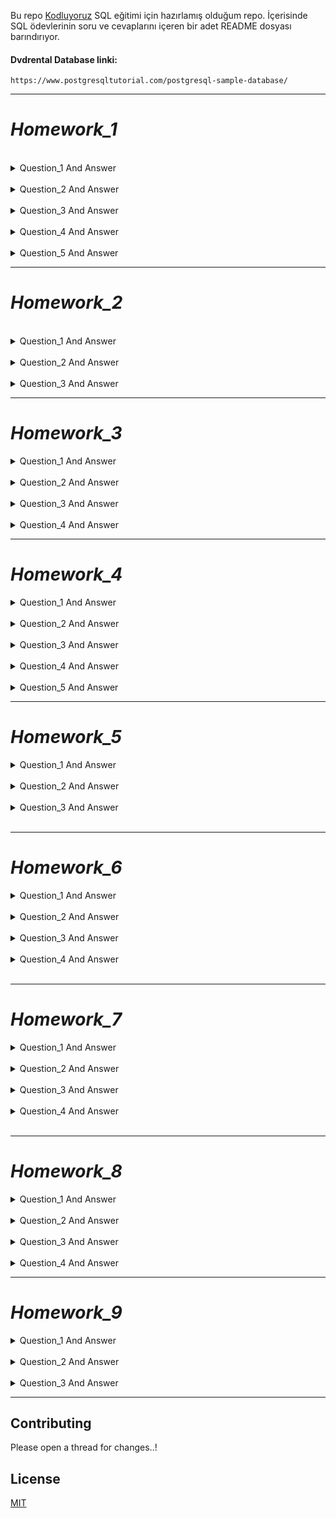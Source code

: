 Bu repo [Kodluyoruz](https://www.kodluyoruz.org/) SQL eğitimi için hazırlamış olduğum repo. İçerisinde SQL ödevlerinin soru ve cevaplarını içeren bir adet README dosyası barındırıyor.

#### Dvdrental Database linki:
```
https://www.postgresqltutorial.com/postgresql-sample-database/
```
***
# *Homework_1*
</br>

<details close> 
<summary>Question_1 And Answer</summary>

**film** tablosunda bulunan **title** ve **description** sütunlarındaki verileri sıralayınız.

```SQL
SELECT title,description FROM film;
```
</details>

</br>

<details close>
<summary>Question_2 And Answer</summary>

**film** tablosunda bulunan tüm sütunlardaki verileri film uzunluğu (length) 60 dan büyük **VE** 75 ten küçük olma koşullarıyla sıralayınız.

```SQL
SELECT * FROM film 
WHERE ( length > 60 AND length < 75 );
```
</details>

</br>

<details close>
<summary>Question_3 And Answer</summary>

**film** tablosunda bulunan tüm sütunlardaki verileri rental_rate 0.99 **VE** replacement_cost 12.99 **VEYA** 28.99 olma koşullarıyla sıralayınız.

```SQL
SELECT * FROM film 
WHERE (rental_rate = 0.99 AND replacement_cost = 12.99 OR replacement_cost = 28.99);
```
</details>

</br>

<details close>
<summary>Question_4 And Answer</summary>

**film** tablosunda bulunan tüm sütunlardaki verileri rental_rate 0.99 **VE** replacement_cost 12.99 **VEYA** 28.99 olma koşullarıyla sıralayınız.

```SQL
SELECT * FROM film 
WHERE (rental_rate = 0.99 AND replacement_cost = 12.99 OR replacement_cost = 28.99);
```
</details>

</br>

<details close>
<summary>Question_5 And Answer</summary>

**film** tablosundaki uzunluğu(length) 50 ten büyük **olmayıp** aynı zamanda rental_rate değeri 2.99 veya 4.99 **olmayan** verileri sıralayınız.

```SQL
SELECT * FROM film
WHERE NOT length > 50 AND (NOT (rental_rate = 2.99 OR rental_rate = 4.99 ));
```
</details>


***
# *Homework_2*

</br>

<details close>
<summary>Question_1 And Answer</summary>

**film** tablosunda bulunan tüm sütunlardaki verileri replacement cost değeri 12.99 dan büyük eşit ve 16.99 küçük olma koşuluyla sıralayınız ( BETWEEN - AND yapısını kullanınız.)

```SQL
SELECT * FROM film
WHERE replacement_cost BETWEEN 12.99 AND 16.98;
```
</details>
</br>

<details close>
<summary>Question_2 And Answer</summary>

**actor** tablosunda bulunan first_name ve last_name sütunlardaki verileri first_name 'Penelope' veya 'Nick' veya 'Ed' değerleri olması koşuluyla sıralayınız. ( IN operatörünü kullanınız.)

```SQL
SELECT first_name,last_name FROM actor
WHERE first_name IN ('Penelope','Nick','Ed');
```
</details>
</br>

<details close>
<summary>Question_3 And Answer</summary>

**film** tablosunda bulunan tüm sütunlardaki verileri rental_rate 0.99, 2.99, 4.99 **VE** replacement_cost 12.99, 15.99, 28.99 olma koşullarıyla sıralayınız. ( IN operatörünü kullanınız.)

```SQL
SELECT * FROM film
WHERE (rental_rate IN (0.99,2.99,4.99)) AND (replacement_cost IN (12.99,15.99,28.99));
```
</details>


***

# *Homework_3*

<details close>
<summary>Question_1 And Answer</summary>

**country** tablosunda bulunan **country** sütunundaki ülke isimlerinden 'A' karakteri ile başlayıp 'a' karakteri ile sonlananları sıralayınız.

```SQL
SELECT country FROM country
WHERE country LIKE 'A%a';
```
</details>

</br>

<details close>
<summary>Question_2 And Answer</summary>

**country** tablosunda bulunan **country** sütunundaki ülke isimlerinden en az 6 karakterden oluşan ve sonu 'n' karakteri ile sonlananları sıralayınız.

```SQL
SELECT country FROM country
WHERE country LIKE '______%n';
```
</details>

</br>

<details close>
<summary>Question_3 And Answer</summary>

**film** tablosunda bulunan **title** sütunundaki film isimlerinden en az 4 adet büyük ya da küçük harf farketmesizin 'T' karakteri içeren film isimlerini sıralayınız.

```SQL
SELECT title FROM film
WHERE title ILIKE '%T%T%T%T%';
```
</details>

</br>
<details close>
<summary>Question_4 And Answer</summary>

**film** tablosunda bulunan tüm sütunlardaki verilerden **title** 'C' karakteri ile başlayan ve uzunluğu (length) 90 dan büyük olan ve rental_rate 2.99 olan verileri sıralayınız.

```SQL
SELECT title FROM film
WHERE (title LIKE 'C%') AND ( (length > 90) AND (rental_rate = 2.99 ) );
```
</details>

---

# *Homework_4*

<details close>
<summary>Question_1 And Answer</summary>

**film** tablosunda bulunan **replacement_cost** sütununda bulunan birbirinden farklı değerleri sıralayınız.

```SQL
SELECT DISTINCT(replacement_cost) FROM film;
```
</details>

</br>

<details close>
<summary>Question_2 And Answer</summary>

**film** tablosunda bulunan **replacement_cost** sütununda birbirinden farklı kaç tane veri vardır?

```SQL
SELECT COUNT(DISTINCT(replacement_cost)) FROM film;
```
</details>

</br>

<details close>
<summary>Question_3 And Answer</summary>

**film** tablosunda bulunan film isimlerinde (title) kaç tanesini T karakteri ile başlar ve aynı zamanda rating 'G' ye eşittir?

```SQL
SELECT COUNT(*) FROM film
WHERE (title LIKE 'T%') AND (rating = 'G');
```
</details>

</br>

<details close>
<summary>Question_4 And Answer</summary>

**country** tablosunda bulunan ülke isimlerinden (country) kaç tanesi 5 karakterden oluşmaktadır?

```SQL
SELECT COUNT(*) FROM country
WHERE (country ILIKE '_____');
```
</details>

</br>

<details close>
<summary>Question_5 And Answer</summary>

**city** tablosundaki şehir isimlerinin kaçtanesi 'R' veya r karakteri ile biter?

```SQL
SELECT COUNT(*) FROM city
WHERE city ILIKE '%r';
```
</details>

---

# *Homework_5*

<details close>
<summary>Question_1 And Answer</summary>

**film** tablosunda bulunan ve film ismi (title) 'n' karakteri ile biten en uzun (length) 5 filmi sıralayınız.

```SQL
SELECT * FROM film
WHERE title LIKE '%n'
ORDER BY length DESC
LIMIT 5;
```
</details>

</br>

<details close>
<summary>Question_2 And Answer</summary>

**film** tablosunda bulunan ve film ismi (title) 'n' karakteri ile biten en kısa (length) ikinci 5 filmi sıralayınız.

```SQL
SELECT * FROM film
WHERE title LIKE '%n'
ORDER BY length ASC
OFFSET 5
LIMIT 5;
```
</details>

</br>

<details close>
<summary>Question_3 And Answer</summary>

**customer** tablosunda bulunan last_name sütununa göre azalan yapılan sıralamada store_id 1 olmak koşuluyla ilk 4 veriyi sıralayınız.

```SQL
SELECT * FROM customer
WHERE store_id = 1
ORDER BY last_name DESC
LIMIT 4;
```
</details>

</br>

---

# *Homework_6*

<details close>
<summary>Question_1 And Answer</summary>

film tablosunda bulunan rental_rate sütunundaki değerlerin ortalaması nedir?


```SQL
SELECT AVG(rental_rate) FROM film;
```
</details>

</br>

<details close>
<summary>Question_2 And Answer</summary>

**film** tablosunda bulunan filmlerden kaçtanesi 'C' karekteri ile başlar?

```SQL
SELECT COUNT(*) FROM film
WHERE title LIKE 'C%';
```
</details>

</br>

<details close>
<summary>Question_3 And Answer</summary>

**film** tablosunda bulunan filmlerden rental_rate değeri 0.99 a eşit olan en uzun (length) film kaç dakikadır?

```SQL
SELECT MAX(length) FROM film
WHERE rental_rate = 0.99;
```
</details>

</br>

<details close>
<summary>Question_4 And Answer</summary>

**film** tablosunda bulunan filmlerin uzunluğu 150 dakikadan büyük olanlarına ait kaç farklı replacement_cost değeri vardır?


```SQL
SELECT COUNT(DISTINCT replacement_cost) FROM film
WHERE length > 150 ;
```
</details>

</br>

--- 

# *Homework_7*

<details close>
<summary>Question_1 And Answer</summary>

**film** tablosunda bulunan filmleri **rating** değerlerine göre gruplayınız.

```SQL
SELECT rating , COUNT(*) FROM film
GROUP BY rating;
```
</details>

</br>

<details close>
<summary>Question_2 And Answer</summary>

**film** tablosunda bulunan filmleri **replacement_cost** sütununa göre grupladığımızda film sayısı 50 den fazla olan replacement_cost değerini ve karşılık gelen film sayısını sıralayınız.

```SQL
SELECT replacement_cost , COUNT(*) FROM film
GROUP BY replacement_cost
HAVING COUNT(*) > 50;
```
</details>

</br>

<details close>
<summary>Question_3 And Answer</summary>

**customer** tablosunda bulunan **store_id** değerlerine karşılık gelen müşteri sayılarını nelerdir?
fazla olan replacement_cost değerini ve karşılık gelen film sayısını sıralayınız.

```SQL
SELECT store_id, COUNT(*) FROM customer
GROUP BY store_id;
```
</details>

</br>

<details close>
<summary>Question_4 And Answer</summary>

**city** tablosunda bulunan şehir verilerini **country_id** sütununa göre gruplandırdıktan sonra en fazla şehir sayısı barındıra country_id bilgisini ve şehir sayısını paylaşınız.

```SQL
SELECT country_id , COUNT(*) FROM city
GROUP BY country_id
ORDER BY COUNT(*) DESC
LIMIT 1;

```
</details>

</br>

---

# *Homework_8*

<details close>
<summary>Question_1 And Answer</summary>

**Test** veritabanınızda **employee** isimli sütun bilgileri id(INTEGER), name VARCHAR(50), birthday DATE, email VARCHAR(100) olan bir tablo oluşturalım.

```SQL
CREATE TABLE employee (
	id integer,
	name varchar(50),
	birthday DATE,
	email varchar(100)
);

```
</details>

</br>

<details close>
<summary>Question_2 And Answer</summary>

Oluşturduğumuz **employee** tablosuna 'Mockaroo' servisini kullanarak 50 adet veri ekleyelim.

```SQL
insert into employee (id, name, birthday, email) values (1, 'Damien', '7/29/2005', 'dbirch0@edublogs.org');
insert into employee (id, name, birthday, email) values (2, 'Kial', '9/26/2005', 'kabele1@phpbb.com');
insert into employee (id, name, birthday, email) values (3, 'Bill', '8/10/2018', 'bboorn2@buzzfeed.com');
insert into employee (id, name, birthday, email) values (4, 'Hussein', '11/17/2002', 'hneiland3@feedburner.com');
insert into employee (id, name, birthday, email) values (5, 'Irene', '10/11/2019', 'ibeeble4@studiopress.com');
insert into employee (id, name, birthday, email) values (6, 'Kayle', '4/28/2006', 'kwenderoth5@umich.edu');
insert into employee (id, name, birthday, email) values (7, 'Gretel', '4/6/2017', 'glyptrit6@alibaba.com');
insert into employee (id, name, birthday, email) values (8, 'Bobbye', '7/29/2014', 'bllewellen7@seesaa.net');
insert into employee (id, name, birthday, email) values (9, 'Balduin', '6/4/2012', 'bhucklesby8@harvard.edu');
insert into employee (id, name, birthday, email) values (10, 'Flynn', '1/29/2008', 'fyoxall9@free.fr');
insert into employee (id, name, birthday, email) values (11, 'Simeon', '4/3/2008', 'sgelardia@skyrock.com');
insert into employee (id, name, birthday, email) values (12, 'Bibby', '9/1/2000', 'bballaamb@eepurl.com');
insert into employee (id, name, birthday, email) values (13, 'Alvira', '5/19/2010', 'abowmerc@etsy.com');
insert into employee (id, name, birthday, email) values (14, 'Lacy', '4/15/2006', 'lbrucknerd@exblog.jp');
insert into employee (id, name, birthday, email) values (15, 'Jorie', '5/14/2012', 'jcharlete@parallels.com');
insert into employee (id, name, birthday, email) values (16, 'Vittorio', '7/15/2013', 'vwoolgerf@reference.com');
insert into employee (id, name, birthday, email) values (17, 'Obadiah', '11/14/2002', 'ocrowleyg@guardian.co.uk');
insert into employee (id, name, birthday, email) values (18, 'Jessalin', '9/15/2019', 'jbearh@apple.com');
insert into employee (id, name, birthday, email) values (19, 'Erminia', '5/27/2006', 'eunitti@merriam-webster.com');
insert into employee (id, name, birthday, email) values (20, 'Carolee', '12/7/2019', 'cdebruynej@dmoz.org');
insert into employee (id, name, birthday, email) values (21, 'Madlin', '1/13/2001', 'mbeecroftk@naver.com');
insert into employee (id, name, birthday, email) values (22, 'Sonnie', '8/3/2017', 'sshirlandl@time.com');
insert into employee (id, name, birthday, email) values (23, 'Odelle', '6/19/2002', 'opalerm@shutterfly.com');
insert into employee (id, name, birthday, email) values (24, 'Maible', '3/31/2010', 'mwintourn@squarespace.com');
insert into employee (id, name, birthday, email) values (25, 'Annette', '1/25/2018', 'agreallyo@paginegialle.it');
insert into employee (id, name, birthday, email) values (26, 'Julian', '9/25/2019', 'jterrellp@tmall.com');
insert into employee (id, name, birthday, email) values (27, 'Halsey', '1/18/2017', 'hmcmainsq@alibaba.com');
insert into employee (id, name, birthday, email) values (28, 'Seymour', '12/12/2015', 'sbreadmorer@moonfruit.com');
insert into employee (id, name, birthday, email) values (29, 'Allie', '12/29/2005', 'akleints@desdev.cn');
insert into employee (id, name, birthday, email) values (30, 'Bucky', '12/10/2013', 'bswiftt@ehow.com');
insert into employee (id, name, birthday, email) values (31, 'Horton', '2/27/2011', 'hhurdwellu@cocolog-nifty.com');
insert into employee (id, name, birthday, email) values (32, 'Pinchas', '1/26/2012', 'pdracksfordv@unicef.org');
insert into employee (id, name, birthday, email) values (33, 'Wayland', '8/19/2001', 'wrootew@tiny.cc');
insert into employee (id, name, birthday, email) values (34, 'Sunny', '9/19/2003', 'sbithellx@examiner.com');
insert into employee (id, name, birthday, email) values (35, 'Kim', '2/9/2012', 'kbirdseyey@webs.com');
insert into employee (id, name, birthday, email) values (36, 'Sheba', '12/3/2005', 'skemberyz@mozilla.org');
insert into employee (id, name, birthday, email) values (37, 'Conny', '3/13/2004', 'cpaddie10@oaic.gov.au');
insert into employee (id, name, birthday, email) values (38, 'Florida', '8/31/2018', 'frutty11@msu.edu');
insert into employee (id, name, birthday, email) values (39, 'Dean', '1/24/2011', 'dbourgour12@alexa.com');
insert into employee (id, name, birthday, email) values (40, 'Shandee', '2/11/2005', 'sdeferraris13@un.org');
insert into employee (id, name, birthday, email) values (41, 'Curtis', '4/22/2008', 'cvermer14@guardian.co.uk');
insert into employee (id, name, birthday, email) values (42, 'Malinde', '4/20/2012', 'mperford15@wikimedia.org');
insert into employee (id, name, birthday, email) values (43, 'Thorstein', '1/24/2016', 'tdicey16@multiply.com');
insert into employee (id, name, birthday, email) values (44, 'Maximilien', '6/18/2016', 'mblackster17@cnn.com');
insert into employee (id, name, birthday, email) values (45, 'Aymer', '11/11/2006', 'aheadingham18@bizjournals.com');
insert into employee (id, name, birthday, email) values (46, 'Malia', '5/1/2009', 'mhellings19@bing.com');
insert into employee (id, name, birthday, email) values (47, 'Sile', '11/28/2014', 'sboschmann1a@homestead.com');
insert into employee (id, name, birthday, email) values (48, 'Lura', '6/10/2011', 'labate1b@google.fr');
insert into employee (id, name, birthday, email) values (49, 'Jacob', '11/23/2010', 'jgritsunov1c@over-blog.com');
insert into employee (id, name, birthday, email) values (50, 'Jacquie', '11/27/2001', 'jlefever1d@businesswire.com');

```
</details>

</br>

<details close>
<summary>Question_3 And Answer</summary>

Sütunların her birine göre diğer sütunları güncelleyecek 5 adet UPDATE işlemi yapalım.

```SQL
UPDATE employee
SET name = 'UPDATE'
WHERE name ILIKE 'a%' AND id >10
RETURNING *;

UPDATE employee
SET name = 'Changed'
WHERE name LIKE '%l'
RETURNING *;

UPDATE employee
SET name = 'Changed'
WHERE id = 'Bobbye'
RETURNING *;

UPDATE employee
SET birthday = '1996-02-07'
WHERE id BETWEEN 1 AND 5
RETURNING *;

UPDATE employee
SET birthday = '2010-09-04',
	email = 'changed@gmail.com'
WHERE name LIKE 'C%'
RETURNING *;
```
</details>

</br>

<details close>
<summary>Question_4 And Answer</summary>

Sütunların her birine göre ilgili satırı silecek 5 adet DELETE işlemi yapalım.

```SQL
DELETE FROM employee
WHERE name = 'UPDATE'
RETURNING *;

DELETE FROM employee
WHERE name ILIKE '__r%'
RETURNING *;

DELETE FROM employee
WHERE name LIKE 'C%' AND (id BETWEEN 15 AND 35)
RETURNING *;

DELETE FROM employee
WHERE name ILIKE '%a'
RETURNING *;

DELETE FROM employee
WHERE id = 28
RETURNING *;
```
</details>

***
# *Homework_9*

<details close>
<summary>Question_1 And Answer</summary>

**city** tablosu ile **country** tablosunda bulunan şehir (city) ve ülke (country) isimlerini birlikte görebileceğimiz INNER JOIN sorgusunu yazınız.

```SQL
SELECT city, country FROM city
INNER JOIN country ON city.country_id = country.country_id;
```
</details>

</br>

<details close>
<summary>Question_2 And Answer</summary>

**customer** tablosu ile **payment** tablosunda bulunan payment_id ile customer tablosundaki first_name ve last_name isimlerini birlikte görebileceğimiz INNER JOIN sorgusunu yazınız.

```SQL
SELECT payment_id, first_name, last_name FROM customer
INNER JOIN payment ON customer.customer_id = payment.customer_id;
```
</details>

</br>

<details close>
<summary>Question_3 And Answer</summary>

**customer** tablosu ile **rental** tablosunda bulunan rental_id ile customer tablosundaki first_name ve last_name isimlerini birlikte görebileceğimiz INNER JOIN sorgusunu yazınız.

```SQL
SELECT rental_id, first_name, last_name FROM customer
INNER JOIN rental ON customer.customer_id = rental.customer_id;
```
</details>

***

## Contributing

Please open a thread for changes..!

## License

[MIT](https://choosealicense.com/licenses/mit/)